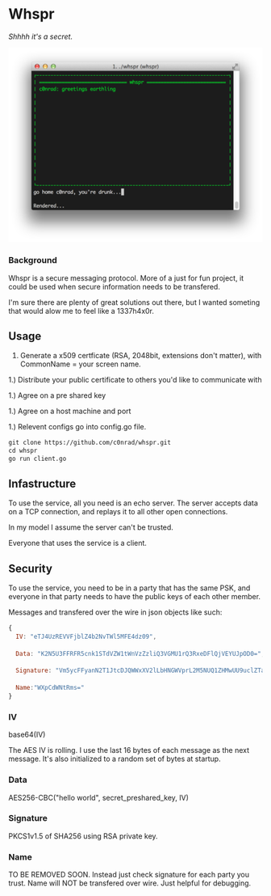 Whspr
=====

_Shhhh it's a secret._

![whspr](https://raw.githubusercontent.com/c0nrad/whspr/master/docs/whspr.png)

### Background

Whspr is a secure messaging protocol. More of a just for fun project, it could be used when secure information needs to be transfered.

I'm sure there are plenty of great solutions out there, but I wanted someting that would alow me to feel like a 1337h4x0r.

## Usage

1. Generate a x509 certficate (RSA, 2048bit, extensions don't matter), with CommonName = your screen name.

1.) Distribute your public certificate to others you'd like to communicate with

1.) Agree on a pre shared key

1.) Agree on a host machine and port

1.) Relevent configs go into config.go file.

```
git clone https://github.com/c0nrad/whspr.git
cd whspr
go run client.go 
```

## Infastructure

To use the service, all you need is an echo server. The server accepts data on a TCP connection, and replays it to all other open connections.

In my model I assume the server can't be trusted.

Everyone that uses the service is a client.

## Security

To use the service, you need to be in a party that has the same PSK, and everyone in that party needs to have the public keys of each other member. 

Messages and transfered over the wire in json objects like such:

```javascript
{
  IV: "eTJ4UzREVVFjblZ4b2NvTWl5MFE4dz09",

  Data: "K2N5U3FFRFR5cnk1STdVZW1tWnVzZzliQ3VGMU1rQ3RxeDFlQjVEYUJpOD0=",

  Signature: "Vm5ycFFyanN2T1JtcDJQWWxXV2lLbHNGWVprL2M5NUQ1ZHMwUU9uclZTa1Bqc1BCcW1kdlRqc3pPdW9UdXNsbDFqRTlSZEo2ejQrNFUvMGRra2krajZkTG5yUzk1NVJ6U0M3dm5DRDhveXVPb3oxSzZWVi9kY1RsejJ4UnFMakQ0bGwrUnQrdnJJSVRWQ3RxVktpeEJib0JrREpFcDA3Mmx0RlRJYnhxaHNEM0Z0Nm5yYUdZK3dsMit6Z2xmbWhDUEx2UU93K2FqSzN5allUckFmamNJYmtrTGJ0ejJoS0JLMzNZaU1seU02YWdETTcxNFFjOCtVVTUrM3R0Zi9iOURFRnJhejR1SFRpTi8zektsYmtoKzZINjJPRDE0cWpqdzlWY1pkd2F6NVV6dUJaK2VoU0ZwOTVUdVlDbzBFa2R3WFVtUEpEWnhsZHRtT3Q4cjJLMGpnPT0=",

  Name:"WXpCdWNtRms="
}
```

### IV 

base64(IV)

The AES IV is rolling. I use the last 16 bytes of each message as the next message. It's also initialized to a random set of bytes at startup.

### Data

AES256-CBC("hello world", secret_preshared_key, IV)

### Signature

PKCS1v1.5 of SHA256 using RSA private key. 

### Name

TO BE REMOVED SOON. Instead just check signature for each party you trust. Name will NOT be transfered over wire. Just helpful for debugging.
